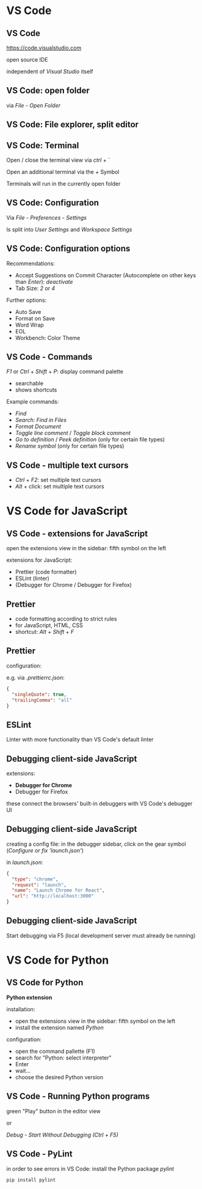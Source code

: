 # VS Code

## VS Code

https://code.visualstudio.com

open source IDE

independent of _Visual Studio_ itself

## VS Code: open folder

via _File_ - _Open Folder_

## VS Code: File explorer, split editor

## VS Code: Terminal

Open / close the terminal view via _ctrl_ + _`_

Open an additional terminal via the _+_ Symbol

Terminals will run in the currently open folder

## VS Code: Configuration

Via _File - Preferences - Settings_

Is split into _User Settings_ and _Workspace Settings_

## VS Code: Configuration options

Recommendations:

- Accept Suggestions on Commit Character (Autocomplete on other keys than _Enter_): _deactivate_
- Tab Size: _2_ or _4_

Further options:

- Auto Save
- Format on Save
- Word Wrap
- EOL
- Workbench: Color Theme

## VS Code - Commands

_F1_ or _Ctrl_ + _Shift_ + _P_: display command palette

- searchable
- shows shortcuts

Example commands:

- _Find_
- _Search: Find in Files_
- _Format Document_
- _Toggle line comment_ / _Toggle block comment_
- _Go to definition_ / _Peek definition_ (only for certain file types)
- _Rename symbol_ (only for certain file types)

## VS Code - multiple text cursors

- _Ctrl_ + _F2_: set multiple text cursors
- _Alt_ + click: set multiple text cursors

# VS Code for JavaScript

## VS Code - extensions for JavaScript

open the extensions view in the sidebar: fifth symbol on the left

extensions for JavaScript:

- Prettier (code formatter)
- ESLint (linter)
- (Debugger for Chrome / Debugger for Firefox)

## Prettier

- code formatting according to strict rules
- for JavaScript, HTML, CSS
- shortcut: _Alt_ + _Shift_ + _F_

## Prettier

configuration:

e.g. via _.prettierrc.json_:

```json
{
  "singleQuote": true,
  "trailingComma": "all"
}
```

## ESLint

Linter with more functionality than VS Code's default linter

## Debugging client-side JavaScript

extensions:

- **Debugger for Chrome**
- Debugger for Firefox

these connect the browsers' built-in debuggers with VS Code's debugger UI

## Debugging client-side JavaScript

creating a config file: in the debugger sidebar, click on the gear symbol (_Configure or fix 'launch.json'_)

in _launch.json_:

```json
{
  "type": "chrome",
  "request": "launch",
  "name": "Launch Chrome for React",
  "url": "http://localhost:3000"
}
```

## Debugging client-side JavaScript

Start debugging via F5 (local development server must already be running)

# VS Code for Python

## VS Code for Python

**Python extension**

installation:

- open the extensions view in the sidebar: fifth symbol on the left
- install the extension named _Python_

configuration:

- open the command pallette (F1)
- search for "Python: select interpreter"
- Enter
- wait...
- choose the desired Python version

## VS Code - Running Python programs

green "Play" button in the editor view

or

_Debug_ - _Start Without Debugging (Ctrl + F5)_

## VS Code - PyLint

in order to see errors in VS Code: install the Python package _pylint_

```bash
pip install pylint
```

